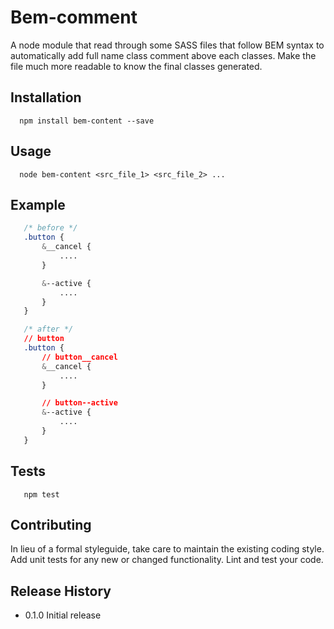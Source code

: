 Bem-comment
=========

A node module that read through some SASS files that follow BEM syntax to automatically add full name class comment above each classes.
Make the file much more readable to know the final classes generated.

## Installation

```shell
  npm install bem-content --save
```

## Usage

```shell
  node bem-content <src_file_1> <src_file_2> ...
```

## Example

```css
   /* before */
   .button {
       &__cancel {
           ....
       }

       &--active {
           ....
       }
   }
```

```css
   /* after */
   // button
   .button {
       // button__cancel
       &__cancel {
           ....
       }

       // button--active
       &--active {
           ....
       }
   }
```

## Tests

```shell
   npm test
```

## Contributing

In lieu of a formal styleguide, take care to maintain the existing coding style.
Add unit tests for any new or changed functionality. Lint and test your code.

## Release History

* 0.1.0 Initial release
